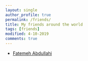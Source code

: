 ```yaml
---
layout: single
author_profile: true
permalink: /friends/
title: My friends around the world
tags: [friends]
modified: 4-10-2019
comments: true
---
```



* [Fatemeh Abdullahi](https://fatemehabdullahi.github.io/)

